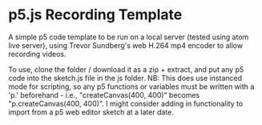 # p5.js Recording Template
 A simple p5 code template to be run on a local server (tested using atom live server), using Trevor Sundberg's web H.264 mp4 encoder to allow recording videos.

 To use, clone the folder / download it as a zip + extract, and put any p5 code into the sketch.js file in the js folder. NB: This does use instanced mode for scripting, so any p5 functions or variables must be written with a 'p.' beforehand - i.e., "createCanvas(400, 400)" becomes "p.createCanvas(400, 400)". I might consider adding in functionality to import from a p5 web editor sketch at a later date.
